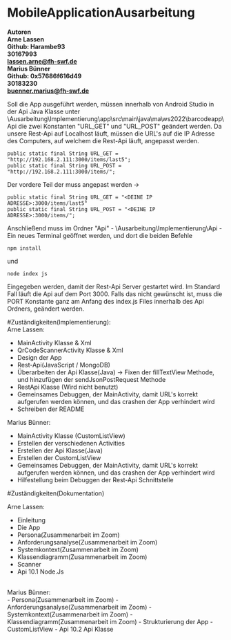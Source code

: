 # MobileApplicationAusarbeitung

**Autoren** <br>
**Arne Lassen** <br>
**Github: Harambe93** <br>
**30167993** <br>
**lassen.arne@fh-swf.de** <br>
**Marius Bünner** <br>
**Github: 0x57686f616d49** <br>
**30183230** <br>
**buenner.marius@fh-swf.de** <br>

Soll die App ausgeführt werden, müssen innerhalb von Android Studio in der Api Java Klasse unter \Ausarbeitung\Implementierung\app\src\main\java\ma\ws2022\barcodeapp\Api die zwei Konstanten "URL_GET" und "URL_POST" geändert werden. Da unsere Rest-Api auf Localhost läuft, müssen die URL's auf die IP Adresse des Computers, auf welchem die Rest-Api läuft, angepasst werden.

```
public static final String URL_GET = "http://192.168.2.111:3000/items/last5";
public static final String URL_POST = "http://192.168.2.111:3000/items/";
```

Der vordere Teil der muss angepast werden ->

```
public static final String URL_GET = "<DEINE IP ADRESSE>:3000/items/last5"
public static final String URL_POST = "<DEINE IP ADRESSE>:3000/items/";
```

Anschließend muss im Ordner "Api" - \Ausarbeitung\Implementierung\Api - Ein neues Terminal geöffnet werden, und dort die beiden Befehle

```
npm install
```

und 

```
node index js
```

Eingegeben werden, damit der Rest-Api Server gestartet wird. Im Standard Fall läuft die Api auf dem Port 3000. Falls das nicht gewünscht ist, muss die PORT Konstante ganz am Anfang des index.js Files innerhalb des Api Ordners, geändert werden.

#Zuständigkeiten(Implementierung):
<br>
Arne Lassen:
- MainActivity Klasse & Xml
- QrCodeScannerActivity Klasse & Xml
- Design der App
- Rest-Api(JavaScript / MongoDB)
- Überarbeiten der Api Klasse(Java) -> Fixen der fillTextView Methode, und hinzufügen der sendJsonPostRequest Methode
- RestApi Klasse (Wird nicht benutzt)
- Gemeinsames Debuggen, der MainActivity, damit URL's korrekt aufgerufen werden können, und das crashen der App verhindert wird
- Schreiben der README

Marius Bünner:
- MainActivity Klasse (CustomListView)
- Erstellen der verschiedenen Activities
- Erstellen der Api Klasse(Java)
- Erstellen der CustomListView
- Gemeinsames Debuggen, der MainActivity, damit URL's korrekt aufgerufen werden können, und das crashen der App verhindert wird
- Hilfestellung beim Debuggen der Rest-Api Schnittstelle

#Zuständigkeiten(Dokumentation) <br>

Arne Lassen:<br>
- Einleitung
- Die App
- Persona(Zusammenarbeit im Zoom)
- Anforderungsanalyse(Zusammenarbeit im Zoom)
- Systemkontext(Zusammenarbeit im Zoom)
- Klassendiagramm(Zusammenarbeit im Zoom)
- Scanner
- Api 10.1 Node.Js
<br>
Marius Bünner:<br>
- Persona(Zusammenarbeit im Zoom)
- Anforderungsanalyse(Zusammenarbeit im Zoom)
- Systemkontext(Zusammenarbeit im Zoom)
- Klassendiagramm(Zusammenarbeit im Zoom)
- Strukturierung der App
- CustomListView
- Api 10.2 Api Klasse

